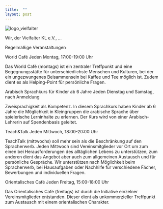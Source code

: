 ```yaml
---
title:  ""
layout: post
---
```

![logo_vielfalter](https://user-images.githubusercontent.com/34471498/145885760-49ff8edb-2682-463d-b2b4-a9d95bad82c8.jpg)

Wir, der Vielfalter KL e.V., ...


Regelmäßige Veranstaltungen

World Café
Jeden Montag, 17:00-19:00 Uhr
	
Das World Café (montags) ist ein zentraler Treffpunkt und eine Begegnungsstätte für unterschiedlichste Menschen und Kulturen, bei der ein ungezwungenes Beisammensein bei Kaffee und Tee möglich ist. Zudem dient es als Helping-Point für persönliche Fragen.


Arabisch Sprachkurs für Kinder ab 6 Jahre
Jeden Dienstag und Samstag, nach Anmeldung
	
Zweisprachigkeit als Kompetenz. In diesem Sprachkurs haben Kinder ab 6 Jahre die Möglichkeit in Kleingruppen die arabische Sprache über spielerische Lerninhalte zu erlernen. Der Kurs wird von einer Arabisch-Lehrerin auf Spendenbasis geleitet.


Teach&Talk
Jeden Mittwoch, 18:00-20:00 Uhr
	
TeachTalk (mittwochs) soll mehr sein als die Beschränkung auf den Spracherwerb. Jeden Mittwoch sind Vereinsmitglieder vor Ort um zum einen bei Herausforderungen des alltäglichen Lebens zu unterstützen, zum anderen dient das Angebot aber auch zum allgemeinen Austausch und für persönliche Gespräche. Wir unterstützen nach Möglichkeit beim Spracherwerb, bei Hausaufgaben oder Nachhilfe für verschiedene Fächer, Bewerbungen und individuellen Fragen.


Orientalisches Café
Jeden Freitag, 15:00-18:00 Uhr
	
Das Orientalisches Café (freitags) ist durch die Initiative einzelner Vereinsmitglieder entstanden. Dieser dient als unkommerzieller Treffpunkt zum Austausch mit einem orientalischen Charakter. 
